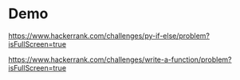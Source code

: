 # Demo


https://www.hackerrank.com/challenges/py-if-else/problem?isFullScreen=true

https://www.hackerrank.com/challenges/write-a-function/problem?isFullScreen=true
